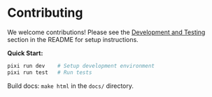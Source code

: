 # Contributing

We welcome contributions! Please see the [Development and Testing](README.md#development-and-testing) section in the README for setup instructions.

**Quick Start:**

```bash
pixi run dev    # Setup development environment
pixi run test   # Run tests
```

Build docs: `make html` in the `docs/` directory.
